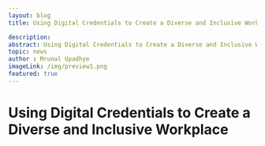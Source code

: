 ```yaml
---
layout: blog
title: Using Digital Credentials to Create a Diverse and Inclusive Workplace 

description:
abstract: Using Digital Credentials to Create a Diverse and Inclusive Workplace 
topic: news
author : Mrunal Upadhye
imageLink: /img/preview1.png
featured: true
---
```


# Using Digital Credentials to Create a Diverse and Inclusive Workplace


